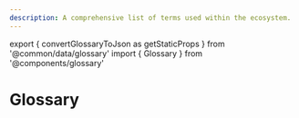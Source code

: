 ```yaml
---
description: A comprehensive list of terms used within the ecosystem.
---
```


export { convertGlossaryToJson as getStaticProps } from '@common/data/glossary'
import { Glossary } from '@components/glossary'

# Glossary

<Glossary data={props.glossary} />
